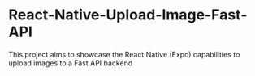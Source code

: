 # React-Native-Upload-Image-Fast-API
This project aims to showcase the React Native (Expo) capabilities to upload images to a Fast API backend
